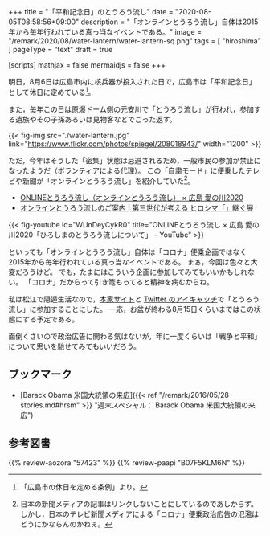 +++
title = "「平和記念日」のとうろう流し"
date =  "2020-08-05T08:58:56+09:00"
description = "「オンラインとうろう流し」自体は2015年から毎年行われている真っ当なイベントである。"
image = "/remark/2020/08/water-lantern/water-lantern-sq.png"
tags = [ "hiroshima" ]
pageType = "text"
draft = true

[scripts]
  mathjax = false
  mermaidjs = false
+++

明日，8月6日は広島市内に核兵器が投入された日で，広島市は「平和記念日」として休日に定めている[^fd1]。

[^fd1]: 「広島市の休日を定める条例」より。

また，毎年この日は原爆ドーム側の元安川で「とうろう流し」が行われ，参加する遺族やその子孫あるいは見物客などでごった返す。

{{< fig-img src="./water-lantern.jpg" link="https://www.flickr.com/photos/spiegel/208018943/" width="1200" >}}

ただ，今年はそうした「密集」状態は忌避されるため，一般市民の参加が禁止になったようだ（ボランティアによる代理）。
この「自粛モード」に便乗したテレビや新聞が「オンラインとうろう流し」を紹介していた[^m1]。

[^m1]: 日本の新聞メディアの記事はリンクしないことにしているのであしからず。しかし，日本のテレビ新聞メディアによる「コロナ」便乗政治広告の氾濫はどうにかならんのかねぇ。

- [ONLINEとうろう流し（オンラインとうろう流し） × 広島 愛の川2020](http://tourounagashi.org/)
- [オンラインとうろう流しのご案内 | 第三世代が考える ヒロシマ「」継ぐ展](https://tsuguten.com/activity_report/2020onlinetourou/)

{{< fig-youtube id="WUnDeyCykR0" title="ONLINEとうろう流し × 広島 愛の川2020「ひろしまのとうろう流しについて」 - YouTube" >}}

といっても「オンラインとうろう流し」自体は「コロナ」便乗企画ではなく2015年から毎年行われている真っ当なイベントである。
まぁ，今回は色々と大変だろうけど。
でも，たまにはこういう企画に参加してみてもいいかもしれない。
「コロナ」だからって引き篭もってると精神を病むからね。

私は松江で隠遁生活なので，[本家サイト](https://baldanders.info/ "Baldanders.info")と [Twitter のアイキャッチ](https://twitter.com/spiegel_2007)で「とうろう流し」に参加することにした。
一応，お盆が終わる8月15日くらいまではこの状態にする予定である。

面倒くさいので政治広告に関わる気はないが，年に一度くらいは「戦争と平和」について思いを馳せてみてもいいだろう。

## ブックマーク

- [Barack Obama 米国大統領の来広]({{< ref "/remark/2016/05/28-stories.md#hrsm" >}} "週末スペシャル： Barack Obama 米国大統領の来広")

## 参考図書

{{% review-aozora "57423" %}} <!-- 戦争と平和 -->
{{% review-paapi "B07F5KLM6N" %}} <!-- 戦争と平和 完全版 -->
